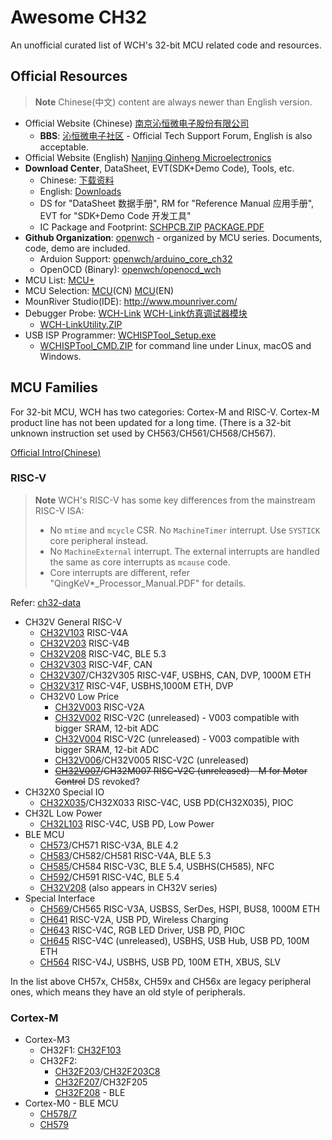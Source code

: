 # Awesome CH32

An unofficial curated list of WCH's 32-bit MCU related code and resources.

## Official Resources

> **Note**
> Chinese(中文) content are always newer than English version.

- Official Website (Chinese) [南京沁恒微电子股份有限公司](http://www.wch.cn/)
  - **BBS**: [沁恒微电子社区](https://www.wch.cn/bbs) - Official Tech Support Forum, English is also acceptable.
- Official Website (English) [Nanjing Qinheng Microelectronics](http://www.wch-ic.com/)
- **Download Center**, DataSheet, EVT(SDK+Demo Code), Tools, etc.
  - Chinese: [下载资料](https://www.wch.cn/downloads/category/27.html)
  - English: [Downloads](https://www.wch-ic.com/downloads/category/27.html)
  - DS for "DataSheet 数据手册", RM for "Reference Manual 应用手册", EVT for "SDK+Demo Code 开发工具"
  - IC Package and Footprint: [SCHPCB.ZIP](https://www.wch.cn/downloads/SCHPCB_ZIP.html) [PACKAGE.PDF](https://www.wch.cn/downloads/PACKAGE_PDF.html)
- **Github Organization**: [openwch](https://github.com/openwch) - organized by MCU series. Documents, code, demo are included.
  - Arduion Support: [openwch/arduino_core_ch32](https://github.com/openwch/arduino_core_ch32)
  - OpenOCD (Binary): [openwch/openocd_wch](https://github.com/openwch/openocd_wch)
- MCU List: [MCU+](https://www.wch-ic.com/products/categories/47.html?pid=5)
- MCU Selection: [MCU](https://special.wch.cn/zh_cn/mcu/#/)(CN) [MCU](https://special.wch.cn/en/mcu/#/)(EN)
- MounRiver Studio(IDE): <http://www.mounriver.com/>
- Debugger Probe: [WCH-Link](https://www.wch-ic.com/products/WCH-Link.html) [WCH-Link仿真调试器模块](https://www.wch.cn/products/WCH-Link.html)
  - [WCH-LinkUtility.ZIP](https://www.wch.cn/downloads/WCH-LinkUtility_ZIP.html)
- USB ISP Programmer: [WCHISPTool_Setup.exe](https://www.wch.cn/downloads/WCHISPTool_Setup_exe.html)
  - [WCHISPTool_CMD.ZIP](https://www.wch.cn/downloads/WCHISPTool_CMD_ZIP.html) for command line under Linux, macOS and Windows.

## MCU Families

For 32-bit MCU, WCH has two categories: Cortex-M and RISC-V.
Cortex-M product line has not been updated for a long time. (There is a 32-bit unknown instruction set used by CH563/CH561/CH568/CH567).

[Official Intro(Chinese)](https://www.wch.cn/products/productsCenter)

### RISC-V

> **Note**
> WCH's RISC-V has some key differences from the mainstream RISC-V ISA:
>
> - No `mtime` and `mcycle` CSR. No `MachineTimer` interrupt. Use `SYSTICK` core peripheral instead.
> - No `MachineExternal` interrupt. The external interrupts are handled the same as core interrupts as `mcause` code.
> - Core interrupts are different, refer "QingKeV*_Processor_Manual.PDF" for details.

Refer: [ch32-data]

- CH32V General RISC-V
  - [CH32V103] RISC-V4A
  - [CH32V203] RISC-V4B
  - [CH32V208] RISC-V4C, BLE 5.3
  - [CH32V303] RISC-V4F, CAN
  - [CH32V307]/CH32V305 RISC-V4F, USBHS, CAN, DVP, 1000M ETH
  - [CH32V317] RISC-V4F, USBHS,1000M ETH, DVP
  - CH32V0 Low Price
    - [CH32V003] RISC-V2A
    - [CH32V002] RISC-V2C (unreleased) - V003 compatible with bigger SRAM, 12-bit ADC
    - [CH32V004] RISC-V2C (unreleased) - V003 compatible with bigger SRAM, 12-bit ADC
    - [CH32V006]/CH32V005 RISC-V2C (unreleased)
    - ~~[CH32V007]/CH32M007 RISC-V2C (unreleased) - M for Motor Control~~ DS revoked?
- CH32X0 Special IO
  - [CH32X035]/CH32X033 RISC-V4C, USB PD(CH32X035), PIOC
- CH32L Low Power
  - [CH32L103] RISC-V4C, USB PD, Low Power
- BLE MCU
  - [CH573]/CH571 RISC-V3A, BLE 4.2
  - [CH583]/CH582/CH581 RISC-V4A, BLE 5.3
  - [CH585]/CH584 RISC-V3C, BLE 5.4, USBHS(CH585), NFC
  - [CH592]/CH591 RISC-V4C, BLE 5.4
  - [CH32V208] (also appears in CH32V series)
- Special Interface
  - [CH569]/CH565 RISC-V3A, USBSS, SerDes, HSPI, BUS8, 1000M ETH
  - [CH641] RISC-V2A, USB PD, Wireless Charging
  - [CH643] RISC-V4C, RGB LED Driver, USB PD, PIOC
  - [CH645] RISC-V4C (unreleased), USBHS, USB Hub, USB PD, 100M ETH
  - [CH564] RISC-V4J, USBHS, USB PD, 100M ETH, XBUS, SLV

In the list above CH57x, CH58x, CH59x and CH56x are legacy peripheral ones, which means they have an old style of peripherals.

### Cortex-M

- Cortex-M3
  - CH32F1: [CH32F103]
  - CH32F2:
    - [CH32F203]/[CH32F203C8]
    - [CH32F207]/CH32F205
    - [CH32F208] - BLE
- Cortex-M0 - BLE MCU
  - [CH578/7]
  - [CH579]

[ch32-data]: https://github.com/ch32-rs/ch32-data
[CH32F103]: https://www.wch.cn/products/CH32F103.html
[CH32F203C8]: https://www.wch.cn/products/CH32F203C8.html
[CH32F203]: https://www.wch.cn/products/CH32F203.html
[CH32F207]: https://www.wch.cn/products/CH32F207.html
[CH32F208]: https://www.wch.cn/products/CH32F208.html
[CH32V002]: https://www.wch-ic.com/downloads/CH32V002DS0_PDF.html
[CH32V003]: https://www.wch.cn/products/CH32V003.html
[CH32V004]: https://www.wch-ic.com/downloads/CH32V004DS0_PDF.html
[CH32V006]: https://www.wch.cn/downloads/CH32V006DS0_PDF.html
[CH32V007]: https://www.wch.cn/downloads/CH32V00XRM_PDF.html
[CH32V103]: https://www.wch.cn/products/CH32V103.html
[CH32V203]: https://www.wch.cn/products/CH32V203.html
[CH32V208]: https://www.wch.cn/products/CH32V208.html
[CH32V303]: https://www.wch.cn/products/CH32V303.html
[CH32V307]: https://www.wch.cn/products/CH32V307.html
[CH32V317]: https://www.wch.cn/products/CH32V317.html
[CH32X035]: https://www.wch.cn/products/CH32X035.html
[CH32L103]: https://www.wch.cn/products/CH32L103.html
[CH573]: https://www.wch.cn/products/CH573.html
[CH578/7]: https://www.wch.cn/products/CH578_7.html
[CH579]: https://www.wch.cn/products/CH579.html
[CH583]: https://www.wch.cn/products/CH583.html
[CH585]: https://www.wch.cn/products/CH585.html
[CH592]: https://www.wch.cn/products/CH592.html
[CH641]: https://www.wch.cn/products/CH641.html
[CH643]: https://www.wch.cn/products/CH643.html
[CH645]: https://www.wch.cn/products/CH645.html
[CH564]: https://www.wch.cn/downloads/CH564DS0_PDF.html
[CH569]: https://www.wch.cn/products/CH569.html

